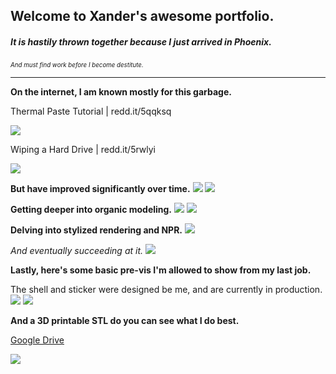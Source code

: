 ## **Welcome to Xander's awesome portfolio.**

##### It is hastily thrown together because I just arrived in Phoenix.

<sub><sup>*And must find work before I become destitute.*</sup></sub>

___


**On the internet, I am known mostly for this garbage.**

Thermal Paste Tutorial | redd.it/5qqksq

<img src="https://i.imgur.com/udcnqMJ.gif"/>


Wiping a Hard Drive | redd.it/5rwlyi

<img src="https://i.imgur.com/XVQ2sIX.gif"/>



**But have improved significantly over time.**
<img src="https://i.imgur.com/qCaqUeQ.png">
<img src="https://i.imgur.com/TZDZCnZ.png">



**Getting deeper into organic modeling.**
<img src="https://i.imgur.com/8LZ8nV0.png">
<img src="https://i.imgur.com/kZ7kXmK.png">



**Delving into stylized rendering and NPR.**
<img src="https://i.imgur.com/b0jyvjJ.png">

*And eventually succeeding at it.*
<img src="https://i.imgur.com/vfNhutL.png">



**Lastly, here's some basic pre-vis I'm allowed to show from my last job.**


The shell and sticker were designed be me, and are currently in production.
<img src="https://i.imgur.com/iVbmIlw.png">
<img src="https://i.imgur.com/WHmdNND.png">


**And a 3D printable STL do you can see what I do best.**
 
 
 [Google Drive](https://drive.google.com/file/d/1YYe3pd9T7xGEAwxxRyAtmVwq06m_UBnC/view?usp=sharing)


<img src="https://i.imgur.com/kD6D2sZ.png">
